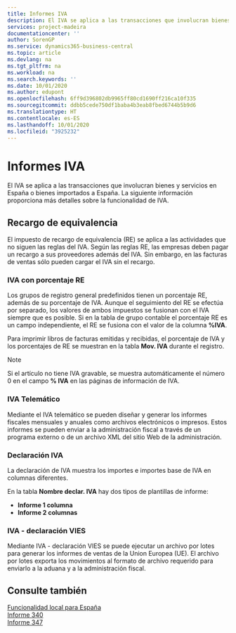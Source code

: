 ```yaml
---
title: Informes IVA
description: El IVA se aplica a las transacciones que involucran bienes y servicios en España o bienes importados a España. La siguiente información proporciona más detalles sobre la funcionalidad de IVA.
services: project-madeira
documentationcenter: ''
author: SorenGP
ms.service: dynamics365-business-central
ms.topic: article
ms.devlang: na
ms.tgt_pltfrm: na
ms.workload: na
ms.search.keywords: ''
ms.date: 10/01/2020
ms.author: edupont
ms.openlocfilehash: 6ff9d396802db9965ff80cd1690ff216ca10f335
ms.sourcegitcommit: ddbb5cede750df1baba4b3eab8fbed6744b5b9d6
ms.translationtype: HT
ms.contentlocale: es-ES
ms.lasthandoff: 10/01/2020
ms.locfileid: "3925232"
---
```

# <a name="vat-reports"></a>Informes IVA
El IVA se aplica a las transacciones que involucran bienes y servicios en España o bienes importados a España. La siguiente información proporciona más detalles sobre la funcionalidad de IVA.  

## <a name="equivalence-charge"></a>Recargo de equivalencia  
El impuesto de recargo de equivalencia (RE) se aplica a las actividades que no siguen las reglas del IVA. Según las reglas RE, las empresas deben pagar un recargo a sus proveedores además del IVA. Sin embargo, en las facturas de ventas sólo pueden cargar el IVA sin el recargo.  

### <a name="vat-with-ec-percentage"></a>IVA con porcentaje RE  
Los grupos de registro general predefinidos tienen un porcentaje RE, además de su porcentaje de IVA. Aunque el seguimiento del RE se efectúa por separado, los valores de ambos impuestos se fusionan con el IVA siempre que es posible. Si en la tabla de grupo contable el porcentaje RE es un campo independiente, el RE se fusiona con el valor de la columna **%IVA**.  

Para imprimir libros de facturas emitidas y recibidas, el porcentaje de IVA y los porcentajes de RE se muestran en la tabla **Mov. IVA** durante el registro.  

> [!NOTE]  
>  Si el artículo no tiene IVA gravable, se muestra automáticamente el número 0 en el campo **% IVA** en las páginas de información de IVA.  

### <a name="telematic-vat"></a>IVA Telemático  
Mediante el IVA telemático se pueden diseñar y generar los informes fiscales mensuales y anuales como archivos electrónicos o impresos. Estos informes se pueden enviar a la administración fiscal a través de un programa externo o de un archivo XML del sitio Web de la administración.  

### <a name="vat-statement"></a>Declaración IVA  
La declaración de IVA muestra los importes e importes base de IVA en columnas diferentes.  

En la tabla **Nombre declar. IVA** hay dos tipos de plantillas de informe:  

- **Informe 1 columna**  
- **Informe 2 columnas**  

### <a name="vat-vies-declaration"></a>IVA - declaración VIES  
Mediante IVA - declaración VIES se puede ejecutar un archivo por lotes para generar los informes de ventas de la Union Europea (UE). El archivo por lotes exporta los movimientos al formato de archivo requerido para enviarlo a la aduana y a la administración fiscal.  

## <a name="see-also"></a>Consulte también  
 [Funcionalidad local para España](spain-local-functionality.md)   
 [Informe 340](report-340.md)   
 [Informe 347](report-347.md)
